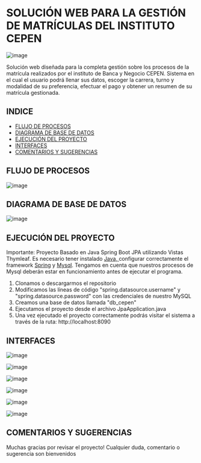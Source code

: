 # SOLUCIÓN WEB PARA LA GESTIÓN DE MATRÍCULAS DEL INSTITUTO CEPEN

![image](https://github.com/BryanOropeza/Instituto-cepen/assets/91310479/1beff88e-290c-4681-aeb5-e5d7036ee582)

Solución web diseñada para la completa gestión sobre los procesos de la matrícula realizados por el instituto de Banca y Negocio CEPEN. Sistema en el cual el usuario podrá llenar sus datos, escoger la carrera, turno y modalidad de su preferencia, efectuar el pago y obtener un resumen de su matrícula gestionada. 


## INDICE
- [FLUJO DE PROCESOS](#procesos)
- [DIAGRAMA DE BASE DE DATOS](#base-de-datos)
- [EJECUCIÓN DEL PROYECTO](#ejecucion)
- [INTERFACES](#interfaces)
- [COMENTARIOS Y SUGERENCIAS](#sugerencias)

## FLUJO DE PROCESOS

![image](https://github.com/BryanOropeza/Instituto-cepen/assets/91310479/f5235b5a-880f-48a6-a6d0-1ebe242f047d)

## DIAGRAMA DE BASE DE DATOS

![image](https://github.com/BryanOropeza/Instituto-cepen/assets/91310479/14e13681-44ed-4f71-919a-fd51b6e937a4)

## EJECUCIÓN DEL PROYECTO

Importante: Proyecto Basado en Java Spring Boot JPA utilizando Vistas Thymleaf. Es necesario tener instalado [Java, ](https://www.oracle.com/java/technologies/javase/jdk17-archive-downloads.html) configurar correctamente el framework [Spring](https://spring.io/projects/spring-boot) y [Mysql](https://www.mysql.com/).
Tengamos en cuenta que nuestros procesos de Mysql deberán estar en funcionamiento antes de ejecutar el programa.

1. Clonamos o descargarmos el repositorio
2. Modificamos las líneas de código "spring.datasource.username" y "spring.datasource.password" con las credenciales de nuestro MySQL
3. Creamos una base de datos llamada "db_cepen"
4. Ejecutamos el proyecto desde el archivo JpaApplication.java
5. Una vez ejecutado el proyecto correctamente podrás visitar el sistema a través de la ruta: http://localhost:8090

## INTERFACES

![image](https://github.com/BryanOropeza/Instituto-cepen/assets/91310479/b27ce929-83ef-4878-9278-3bfff221811c)

![image](https://github.com/BryanOropeza/Instituto-cepen/assets/91310479/280977f9-bae1-4009-bdc1-da7961f56a74)

![image](https://github.com/BryanOropeza/Instituto-cepen/assets/91310479/0e0a2d7d-b32b-444b-9717-36e680694701)

![image](https://github.com/BryanOropeza/Instituto-cepen/assets/91310479/2e89e3aa-79a1-4d78-b754-805037118cde)

![image](https://github.com/BryanOropeza/Instituto-cepen/assets/91310479/c1ed45af-99d5-44df-a7fe-3671edd76573)

![image](https://github.com/BryanOropeza/Instituto-cepen/assets/91310479/100a4d98-876a-4ad4-91b2-7641d088cc3a)

## COMENTARIOS Y SUGERENCIAS

Muchas gracias por revisar el proyecto! Cualquier duda, comentario o sugerencia son bienvenidos






